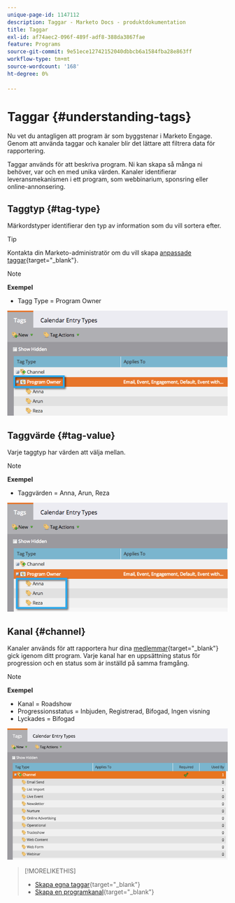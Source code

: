 ```yaml
---
unique-page-id: 1147112
description: Taggar - Marketo Docs - produktdokumentation
title: Taggar
exl-id: af74aec2-096f-489f-adf8-388da3867fae
feature: Programs
source-git-commit: 9e51ece12742152040dbbcb6a1584fba28e863ff
workflow-type: tm+mt
source-wordcount: '168'
ht-degree: 0%

---
```


# Taggar {#understanding-tags}

Nu vet du antagligen att program är som byggstenar i Marketo Engage. Genom att använda taggar och kanaler blir det lättare att filtrera data för rapportering.

Taggar används för att beskriva program. Ni kan skapa så många ni behöver, var och en med unika värden. Kanaler identifierar leveransmekanismen i ett program, som webbinarium, sponsring eller online-annonsering.

## Taggtyp {#tag-type}

Märkordstyper identifierar den typ av information som du vill sortera efter.

>[!TIP]
>
>Kontakta din Marketo-administratör om du vill skapa [anpassade taggar](/help/marketo/product-docs/administration/tags/create-custom-tags.md){target="_blank"}.

>[!NOTE]
>
>**Exempel**
>
>* Tagg Type = Program Owner

![](assets/image2014-9-17-15-3a12-3a46.png)

## Taggvärde {#tag-value}

Varje taggtyp har värden att välja mellan.

>[!NOTE]
>
>**Exempel**
>
>* Taggvärden = Anna, Arun, Reza

![](assets/image2014-9-17-15-3a16-3a8.png)

## Kanal {#channel}

Kanaler används för att rapportera hur dina [medlemmar](/help/marketo/product-docs/core-marketo-concepts/programs/creating-programs/understanding-program-membership.md){target="_blank"} gick igenom ditt program. Varje kanal har en uppsättning status för progression och en status som är inställd på samma framgång.

>[!NOTE]
>
>**Exempel**
>
>* Kanal = Roadshow
>* Progressionsstatus = Inbjuden, Registrerad, Bifogad, Ingen visning
>* Lyckades = Bifogad

![](assets/image2015-2-5-16-3a57-3a59.png)

>[!MORELIKETHIS]
>
>* [Skapa egna taggar](/help/marketo/product-docs/administration/tags/create-custom-tags.md){target="_blank"}
>* [Skapa en programkanal](/help/marketo/product-docs/administration/tags/create-a-program-channel.md){target="_blank"}
